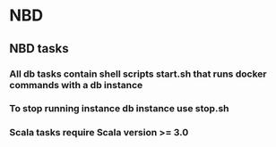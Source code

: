 # NBD
## NBD tasks

### All db tasks contain shell scripts **start.sh** that runs docker commands with a db instance

### To stop running instance db instance use **stop.sh**

### Scala tasks require Scala version >= 3.0
